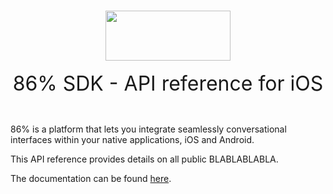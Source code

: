 <br/>
<p align="center">
<img width="200" height="80" src="https://www.86percent.co/images/86.svg"><br/><br/>
<font size="6">86% SDK - API reference for iOS</font>
</p>
<br/>
   
86% is a platform that lets you integrate seamlessly conversational interfaces within your native applications, iOS and Android.   
   
This API reference provides details on all public BLABLABLABLA.   
   
The documentation can be found <a href="https://86percent.github.io/docs/" target="_blank">here</a>.   
   
